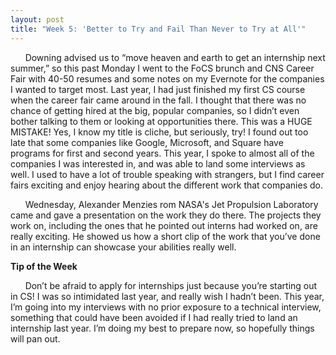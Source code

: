 ```yaml
---
layout: post
title: "Week 5: 'Better to Try and Fail Than Never to Try at All'"
---
```

&nbsp;&nbsp;&nbsp;&nbsp;&nbsp;&nbsp;Downing advised us to “move heaven and earth to get an internship next summer,” so this past Monday I went to the FoCS brunch and CNS Career Fair with 40-50 resumes and some notes on my Evernote for the companies I wanted to target most.  Last year, I had just finished my first CS course when the career fair came around in the fall.  I thought that there was no chance of getting hired at the big, popular companies, so I didn’t even bother talking to them or looking at opportunities there.  This was a HUGE MISTAKE! Yes, I know my title is cliche, but seriously, try!  I found out too late that some companies like Google, Microsoft, and Square have programs for first and second years.  This year, I spoke to almost all of the companies I was interested in, and was able to land some interviews as well.  I used to have a lot of trouble speaking with strangers, but I find career fairs exciting and enjoy hearing about the different work that companies do.

&nbsp;&nbsp;&nbsp;&nbsp;&nbsp;&nbsp;Wednesday, Alexander Menzies rom NASA's Jet Propulsion Laboratory came and gave a presentation on the work they do there.  The projects they work on, including the ones that he pointed out interns had worked on, are really exciting.  He showed us how a short clip of the work that you’ve done in an internship can showcase your abilities really well.

**Tip of the Week**

&nbsp;&nbsp;&nbsp;&nbsp;&nbsp;&nbsp;Don’t be afraid to apply for internships just because you’re starting out in CS!  I was so intimidated last year, and really wish I hadn’t been.  This year, I’m going into my interviews with no prior exposure to a technical interview, something that could have been avoided if I had really tried to land an internship last year.  I’m doing my best to prepare now, so hopefully things will pan out.
